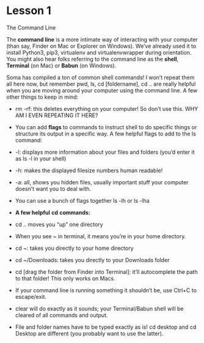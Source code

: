 ﻿



# Lesson 1

The Command Line

The **command line** is a more intimate way of interacting with your computer (than say, Finder on Mac or Explorer on Windows). We’ve already used it to install Python3, pip3, virtualenv and virtualenvwrapper during orientation. You might also hear folks referring to the command line as the **shell**, **Terminal** (on Mac) or **Babun** (on Windows).

Soma has compiled a ton  of common shell commands! I won’t repeat them all here now, but remember pwd, ls, cd [foldername], cd .. are really helpful when you are moving around your computer using the command line. A few other things to keep in mind:

-   rm -rf: this deletes everything on your computer! So don’t use this. WHY AM I EVEN REPEATING IT HERE?
-   You can add **flags** to commands to instruct shell to do specific things or structure its output in a specific way. A few helpful flags to add to the ls command:

-   -l: displays more information about your files and folders (you’d enter it as ls -l in your shell)
-   -h: makes the displayed filesize numbers human readable!
-   -a: all, shows you hidden files, usually important stuff your computer doesn’t want you to deal with.
-   You can use a bunch of flags together ls -lh or ls -lha

-   **A few helpful** **cd** **commands:**

-   cd .. moves you “up” one directory
-   When you see _~_ in terminal, it means you’re in your home directory.
-   cd ~: takes you directly to your home directory
-   cd ~/Downloads: takes you directly to your Downloads folder
-   cd [drag the folder from Finder into Terminal]: it’ll autocomplete the path to that folder! This only works on Macs.

-   If your command line is running something it shouldn’t be, use Ctrl+C to escape/exit.
-   clear will do exactly as it sounds; your Terminal/Babun shell will be cleared of all commands and output.
-   File and folder names have to be typed exactly as is! cd desktop and cd Desktop are different (you probably want to use the latter).
